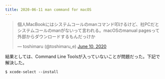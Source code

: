 ```yaml
---
title: 2020-06-11 man command for macOS
---
```


<blockquote class="twitter-tweet"><p lang="ja" dir="ltr">個人MacBookにはシステムコールのmanコマンド叩けるけど、社PCだとシステムコールのmanがないって言われる。macOSのmanual pagesって外部からダウンロードするもんだっけか</p>&mdash; toshimaru (@toshimaru_e) <a href="https://twitter.com/toshimaru_e/status/1270669278329499650?ref_src=twsrc%5Etfw">June 10, 2020</a></blockquote> <script async src="https://platform.twitter.com/widgets.js" charset="utf-8"></script>

結果としては、Command Line Toolsが入っていないことが問題だった。下記で解決した。

```
$ xcode-select --install
```

